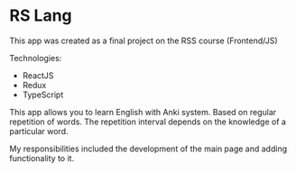 # RS Lang
This app was created as a final project on the RSS course (Frontend/JS)

Technologies:  
- ReactJS  
- Redux  
- TypeScript 

This app allows you to learn English with Anki system. Based on regular repetition of words. The repetition interval depends on the knowledge of a particular word. 

My responsibilities included the development of the main page and adding functionality to it.
